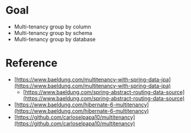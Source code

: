 # Goal
- Multi-tenancy group by column
- Multi-tenancy group by schema
- Multi-tenancy group by database

# Reference
- [https://www.baeldung.com/multitenancy-with-spring-data-jpa](https://www.baeldung.com/multitenancy-with-spring-data-jpa)
  - [https://www.baeldung.com/spring-abstract-routing-data-source](https://www.baeldung.com/spring-abstract-routing-data-source)
- [https://www.baeldung.com/hibernate-6-multitenancy](https://www.baeldung.com/hibernate-6-multitenancy)
- [https://github.com/carloselpapa10/multitenancy](https://github.com/carloselpapa10/multitenancy)